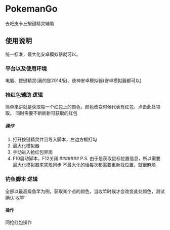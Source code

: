 # PokemanGo
去吧皮卡丘按键精灵辅助
## 使用说明
统一标准，最大化安卓模拟器就可以。
### 平台以及使用环境
电脑、按键精灵(我的是2014版)、夜神安卓模拟器(安卓模拟器都可以)
### 抢红包辅助 逻辑
简单来讲就是获取每一个红包上的颜色，颜色改变时候代表有红包，点击此处领取。
同时需要不断刷新可获取的红包
##### 操作 
1.	打开按键精灵并且导入脚本，左边方框打勾
2.	最大化模拟器
3.	手动进入抢红包界面
4.	F10启动脚本，F12关闭
####### P.S. 由于是获取鼠标位置信息，所以需要最大化模拟器来实现同步
不最大化的话每次都需要重新找位置，就很麻烦

### 钓鱼脚本 逻辑
全部以最高级鱼竿为例，获取某个点的颜色，当收竿时候才会改变此处颜色，测试确认‘收竿’
#### 操作
同抢红包操作
